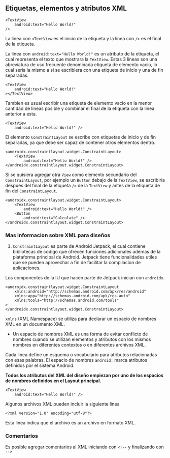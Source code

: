 ## Etiquetas, elementos y atributos XML

    <TextView
        android:text="Hello World!"
    />

La linea con `<TextView` es el inicio de la etiqueta y la linea con `/>` es el final de la etiqueta.

La linea con `android:text="Hello World!"` es un atributo de la etiqueta, el cual representa el texto que mostrara la `TextView`. Estas 3 lineas son una abreviatura de uso frecuente denominada etiqueta de elemento vacio, lo cual seria la mismo a si se escribiera con una etiqueta de inicio y una de fin separadas.

    <TextView
        android:text="Hello World!"
    ></TextView>

Tambien es usual escribir una etiqueta de elemento vacio en la menor cantidad de lineas posible y combinar el final de la etiqueta con la linea anterior a esta.

    <TextView
        android:text="Hello World!" />

El elemento `ConstraintLayout` se escribe con etiquetas de inicio y de fin separadas, ya que debe ser capaz de contener otros elementos dentro.

    <androidx.constraintlayout.widget.ConstraintLayout>
        <TextView
            android:text="Hello World!" />
    </androidx.constraintlayout.widget.ConstraintLayout>

Si se quisiera agregar otra `View` como elemento secundario del `ConstraintLayout`, por ejemplo un `Button` debajo de la `TextView`, se escribiria despues del final de la etiqueta `/>` de la `TextView` y antes de la etiqueta de fin del `ConstraintLayout`.

    <androidx.constraintlayout.widget.ConstraintLayout>
        <TextView
            android:text="Hello World!" />
        <Button
            android:text="Calculate" />
    </androidx.constraintlayout.widget.ConstraintLayout>

### Mas informacion sobre XML para diseños

1. `ConstraintLayout` es parte de Android Jetpack, el cual contiene bibliotecas de codigo que ofrecen funciones adicionales ademas de la plataforma principal de Android. Jetpack tiene funcionalidades utiles que se pueden aprovechar a fin de facilitar la compilacion de aplicaciones.

Los componentes de la IU que hacen parte de Jetpack inician con `androidx`.

    <androidx.constraintlayout.widget.ConstraintLayout
        xmlns:android="http://schemas.android.com/apk/res/android"
        xmlns:app="http://schemas.android.com/apk/res-auto"
        xmlns:tools="http://schemas.android.com/tools"
    >
    </androidx.constraintlayout.widget.ConstraintLayout>

`xmlns` (XML Namespace) se utiliza para declarar un espacio de nombres XML en un documento XML.
- Un espacio de nombres XML es una forma de evitar conflicto de nombres cuando se utilizan elementos y atributos con los mismos nombres en diferentes contextos o en diferentes archivos XML.

Cada linea define un esquema o vocabulario para atributos relacionadas con esas palabras. El espacio de nombres `android:` marca atributos definidos por el sistema Android.

__Todos los atributos del XML del diseño empiezan por uno de los espacios de nombres definidos en el Layout principal.__

    <TextView
        android:text="Hello World!" />

Algunos archivos XML pueden incluir la siguiente linea

    <?xml version="1.0" encoding="utf-8"?>

Esta linea indica que el archivo es un archivo en formato XML.

### Comentarios

Es posible agregar comentarios al XML iniciando con `<!--` y finalizando con `-->`